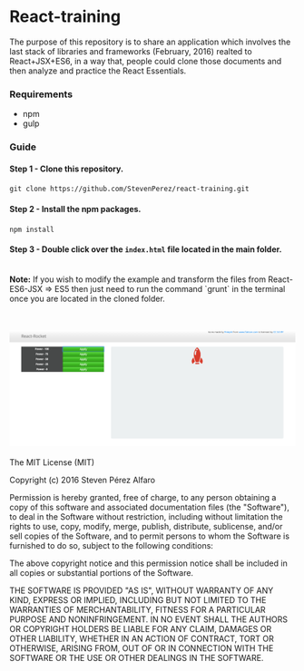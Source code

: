 # React-training
The purpose of this repository is to share an application which involves the last stack of libraries and frameworks (February, 2016) realted to React+JSX+ES6, in a way that, people could clone those documents and then analyze and practice the React Essentials.

### Requirements
* npm
* gulp

### Guide

#### Step 1 - Clone this repository.
```
git clone https://github.com/StevenPerez/react-training.git
```

#### Step 2 - Install the npm packages.
```
npm install
```

#### Step 3 - Double click over the `index.html` file located in the main folder.

<br />
<strong>Note:</strong> If you wish to modify the example and transform the files from React-ES6-JSX => ES5 then just need to run the command `grunt` in the terminal once you are located in the cloned folder.

<br /><br />
<img src="https://github.com/StevenPerez/images/blob/master/react-training.png?raw=true" />
<br /><br />
The MIT License (MIT)

Copyright (c) 2016 Steven Pérez Alfaro

Permission is hereby granted, free of charge, to any person obtaining a copy
of this software and associated documentation files (the "Software"), to deal
in the Software without restriction, including without limitation the rights
to use, copy, modify, merge, publish, distribute, sublicense, and/or sell
copies of the Software, and to permit persons to whom the Software is
furnished to do so, subject to the following conditions:

The above copyright notice and this permission notice shall be included in all
copies or substantial portions of the Software.

THE SOFTWARE IS PROVIDED "AS IS", WITHOUT WARRANTY OF ANY KIND, EXPRESS OR
IMPLIED, INCLUDING BUT NOT LIMITED TO THE WARRANTIES OF MERCHANTABILITY,
FITNESS FOR A PARTICULAR PURPOSE AND NONINFRINGEMENT. IN NO EVENT SHALL THE
AUTHORS OR COPYRIGHT HOLDERS BE LIABLE FOR ANY CLAIM, DAMAGES OR OTHER
LIABILITY, WHETHER IN AN ACTION OF CONTRACT, TORT OR OTHERWISE, ARISING FROM,
OUT OF OR IN CONNECTION WITH THE SOFTWARE OR THE USE OR OTHER DEALINGS IN THE
SOFTWARE.
